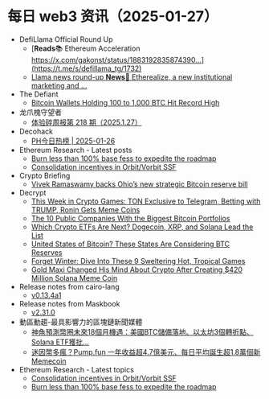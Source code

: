 # 每日 web3 资讯（2025-01-27）

- DefiLlama Official Round Up
  - [**Reads**📚 Ethereum Acceleration https://x.com/gakonst/status/1883192835874390...](https://t.me/s/defillama_tg/1732)
  - [Llama news round-up **News**📰 Etherealize, a new institutional marketing and ...](https://t.me/s/defillama_tg/1731)
- The Defiant
  - [Bitcoin Wallets Holding 100 to 1,000 BTC Hit Record High](https://thedefiant.io/news/markets/bitcoin-wallets-holding-100-to-1-000-btc-reach-record-high)
- 龙爪槐守望者
  - [体验碎周报第 218 期（2025.1.27）](https://www.ftium4.com/ux-weekly-218.html)
- Decohack
  - [PH今日热榜 | 2025-01-26](https://decohack.com/producthunt-daily-2025-01-26/)
- Ethereum Research - Latest posts
  - [Burn less than 100% base fess to expedite the roadmap](https://ethresear.ch/t/burn-less-than-100-base-fess-to-expedite-the-roadmap/21592#post_1)
  - [Consolidation incentives in Orbit/Vorbit SSF](https://ethresear.ch/t/consolidation-incentives-in-orbit-vorbit-ssf/21593#post_1)
- Crypto Briefing
  - [Vivek Ramaswamy backs Ohio’s new strategic Bitcoin reserve bill](https://cryptobriefing.com/ohio-bitcoin-reserve-bill/)
- Decrypt
  - [This Week in Crypto Games: TON Exclusive to Telegram, Betting with TRUMP, Ronin Gets Meme Coins](https://decrypt.co/302592/this-week-crypto-games-ton-telegram-trump-ronin-meme-coins)
  - [The 10 Public Companies With the Biggest Bitcoin Portfolios](https://decrypt.co/47061/public-companies-biggest-bitcoin-portfolios)
  - [Which Crypto ETFs Are Next? Dogecoin, XRP, and Solana Lead the List](https://decrypt.co/302711/next-crypto-etfs-dogecoin-xrp-solana-trump)
  - [United States of Bitcoin? These States Are Considering BTC Reserves](https://decrypt.co/298413/us-states-considering-bitcoin-reserves)
  - [Forget Winter: Dive Into These 9 Sweltering Hot, Tropical Games](https://decrypt.co/301431/forget-winter-sweltering-hot-tropical-games)
  - [Gold Maxi Changed His Mind About Crypto After Creating $420 Million Solana Meme Coin](https://decrypt.co/302608/gold-maxi-unicorn-fart-dust-300m-solana-meme-coin)
- Release notes from cairo-lang
  - [v0.13.4a1](https://github.com/starkware-libs/cairo-lang/releases/tag/v0.13.4a1)
- Release notes from Maskbook
  - [v2.31.0](https://github.com/DimensionDev/Maskbook/releases/tag/v2.31.0)
- 動區動趨-最具影響力的區塊鏈新聞媒體
  - [神魚預測幣圈未來18個月機遇：美國BTC儲備落地、以太坊3個轉折點、Solana ETF獲批…](https://www.blocktempo.com/discus-fish-on-cryptos-opportunities-and-challenges-in-the-next-18-months/)
  - [迷因幣多瘋？Pump.fun 一年收益超4.7億美元、每日平均誕生超1.8萬個新 Memecoin](https://www.blocktempo.com/pump-fun-earns-470m-with-6-69m-tokens-issued/)
- Ethereum Research - Latest topics
  - [Consolidation incentives in Orbit/Vorbit SSF](https://ethresear.ch/t/consolidation-incentives-in-orbit-vorbit-ssf/21593)
  - [Burn less than 100% base fess to expedite the roadmap](https://ethresear.ch/t/burn-less-than-100-base-fess-to-expedite-the-roadmap/21592)
